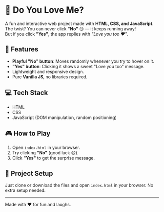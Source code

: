# 💖 Do You Love Me?  

A fun and interactive web project made with **HTML, CSS, and JavaScript**.  
The twist? You can never click **"No"** 😏 — it keeps running away!  
But if you click **"Yes"**, the app replies with *"Love you too ❤️"*.

## 🚀 Features
- **Playful "No" button**: Moves randomly whenever you try to hover on it.
- **"Yes" button**: Clicking it shows a sweet "Love you too" message.
- Lightweight and responsive design.
- Pure **Vanilla JS**, no libraries required.

## 💻 Tech Stack
- HTML  
- CSS  
- JavaScript (DOM manipulation, random positioning)

## 🎮 How to Play
1. Open `index.html` in your browser.  
2. Try clicking **"No"** (good luck 😆).  
3. Click **"Yes"** to get the surprise message.  

## 📂 Project Setup
Just clone or download the files and open `index.html` in your browser. No extra setup needed.  

---
Made with ❤️ for fun and laughs.
